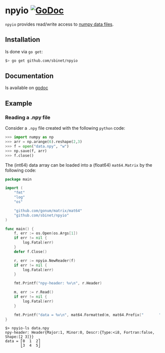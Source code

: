 # npyio [![GoDoc](https://godoc.org/github.com/sbinet/npyio?status.svg)](https://godoc.org/github.com/sbinet/npyio)

`npyio` provides read/write access to [numpy data files](http://docs.scipy.org/doc/numpy/neps/npy-format.html).

## Installation

Is done via `go get`:

```sh
$> go get github.com/sbinet/npyio
```

## Documentation

Is available on [godoc](https://godoc.org/github.com/sbinet/npyio)

## Example

### Reading a .npy file

Consider a `.npy` file created with the following `python` code:

```python
>>> import numpy as np
>>> arr = np.arange(6).reshape(2,3)
>>> f = open("data.npy", "w")
>>> np.save(f, arr)
>>> f.close()
```

The (int64) data array can be loaded into a (float64) `mat64.Matrix` by the following code:

```go
package main

import (
	"fmt"
	"log"
	"os"

	"github.com/gonum/matrix/mat64"
	"github.com/sbinet/npyio"
)

func main() {
	f, err := os.Open(os.Args[1])
	if err != nil {
		log.Fatal(err)
	}
	defer f.Close()

	r, err := npyio.NewReader(f)
	if err != nil {
		log.Fatal(err)
	}

	fmt.Printf("npy-header: %v\n", r.Header)

	m, err := r.Read()
	if err != nil {
		log.Fatal(err)
	}

	fmt.Printf("data = %v\n", mat64.Formatted(m, mat64.Prefix("       ")))
}
```

```
$> npyio-ls data.npy
npy-header: Header{Major:1, Minor:0, Descr:{Type:<i8, Fortran:false, Shape:[2 3]}}
data = ⎡0  1  2⎤
       ⎣3  4  5⎦
```

